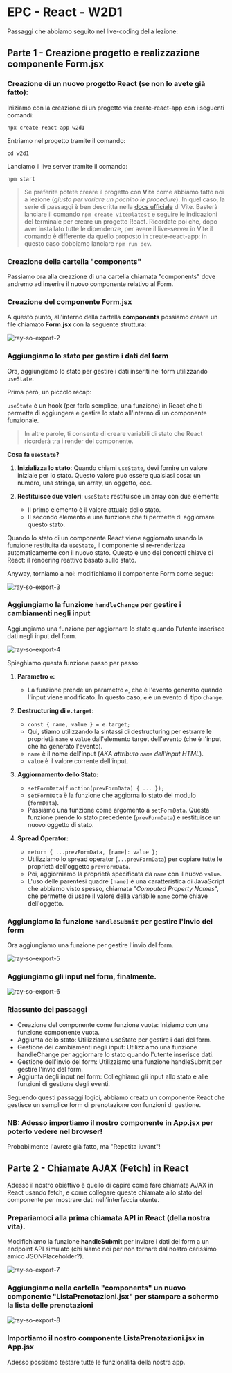 # EPC - React - W2D1

Passaggi che abbiamo seguito nel live-coding della lezione:

## Parte 1 - Creazione progetto e realizzazione componente Form.jsx

### **Creazione di un nuovo progetto React (se non lo avete già fatto):**

Iniziamo con la creazione di un progetto via create-react-app con i seguenti comandi:

    npx create-react-app w2d1

Entriamo nel progetto tramite il comando:

    cd w2d1

Lanciamo il live server tramite il comando:

    npm start

> Se preferite potete creare il progetto con **Vite** come abbiamo fatto noi a lezione (_giusto per variare un pochino le procedure_). In quel caso, la serie di passaggi è ben descritta nella [docs ufficiale](https://vitejs.dev/guide/) di Vite. Basterà lanciare il comando `npm create vite@latest` e seguire le indicazioni del terminale per creare un progetto React. Ricordate poi che, dopo aver installato tutte le dipendenze, per avere il live-server in Vite il comando è differente da quello proposto in create-react-app: in questo caso dobbiamo lanciare `npm run dev`.

### Creazione della cartella "components"

Passiamo ora alla creazione di una cartella chiamata "components" dove andremo ad inserire il nuovo componente relativo al Form.

### Creazione del componente Form.jsx

A questo punto, all'interno della cartella **components** possiamo creare un file chiamato **Form.jsx** con la seguente struttura:

![ray-so-export-2](https://github.com/simonedimeglio/react-w2d1-epicode-lesson/assets/78272736/f390f479-78c1-45ff-afc6-4803ae5e16a4)

### Aggiungiamo lo stato per gestire i dati del form

Ora, aggiungiamo lo stato per gestire i dati inseriti nel form utilizzando `useState`.

Prima però, un piccolo recap:

`useState` è un hook (per farla semplice, una funzione) in React che ti permette di aggiungere e gestire lo stato all'interno di un componente funzionale.

> In altre parole, ti consente di creare variabili di stato che React
> ricorderà tra i render del componente.

**Cosa fa `useState`?**

1.  **Inizializza lo stato**: Quando chiami `useState`, devi fornire un valore iniziale per lo stato. Questo valore può essere qualsiasi cosa: un numero, una stringa, un array, un oggetto, ecc.
2.  **Restituisce due valori**: `useState` restituisce un array con due elementi:

    - Il primo elemento è il valore attuale dello stato.
    - Il secondo elemento è una funzione che ti permette di aggiornare questo stato.

Quando lo stato di un componente React viene aggiornato usando la funzione restituita da `useState`, il componente si re-renderizza automaticamente con il nuovo stato. Questo è uno dei concetti chiave di React: il rendering reattivo basato sullo stato.

Anyway, torniamo a noi: modifichiamo il componente Form come segue:

![ray-so-export-3](https://github.com/simonedimeglio/react-w2d1-epicode-lesson/assets/78272736/8e241efb-fa6b-4326-ae7d-df1861b9de37)

### Aggiungiamo la funzione `handleChange` per gestire i cambiamenti negli input

Aggiungiamo una funzione per aggiornare lo stato quando l'utente inserisce dati negli input del form.

![ray-so-export-4](https://github.com/simonedimeglio/react-w2d1-epicode-lesson/assets/78272736/b6f3fd08-e0ca-463c-81c9-2fe140900d50)

Spieghiamo questa funzione passo per passo:

1.  **Parametro `e`:**

    - La funzione prende un parametro `e`, che è l'evento generato quando l'input viene modificato. In questo caso, `e` è un evento di tipo `change`.

2.  **Destructuring di `e.target`:**

    - `const { name, value } = e.target;`
    - Qui, stiamo utilizzando la sintassi di destructuring per estrarre le proprietà `name` e `value` dall'elemento target dell'evento (che è l'input che ha generato l'evento).
    - `name` è il nome dell'input (_AKA attributo `name` dell'input HTML_).
    - `value` è il valore corrente dell'input.

3.  **Aggiornamento dello Stato:**

    - `setFormData(function(prevFormData) { ... });`
    - `setFormData` è la funzione che aggiorna lo stato del modulo (`formData`).
    - Passiamo una funzione come argomento a `setFormData`. Questa funzione prende lo stato precedente (`prevFormData`) e restituisce un nuovo oggetto di stato.

4.  **Spread Operator:**

    - `return { ...prevFormData, [name]: value };`
    - Utilizziamo lo spread operator (`...prevFormData`) per copiare tutte le proprietà dell'oggetto `prevFormData`.
    - Poi, aggiorniamo la proprietà specificata da `name` con il nuovo `value`.
    - L'uso delle parentesi quadre `[name]` è una caratteristica di JavaScript che abbiamo visto spesso, chiamata "_Computed Property Names_", che permette di usare il valore della variabile `name` come chiave dell'oggetto.

### Aggiungiamo la funzione `handleSubmit` per gestire l'invio del form

Ora aggiungiamo una funzione per gestire l'invio del form.

![ray-so-export-5](https://github.com/simonedimeglio/react-w2d1-epicode-lesson/assets/78272736/381afcd7-a258-4cac-b429-61e193a011b7)

### Aggiungiamo gli input nel form, finalmente.

![ray-so-export-6](https://github.com/simonedimeglio/react-w2d1-epicode-lesson/assets/78272736/4f54d002-ecfc-4fb2-84f1-73416b7edde3)

### Riassunto dei passaggi

- Creazione del componente come funzione vuota: Iniziamo con una funzione componente vuota.
- Aggiunta dello stato: Utilizziamo useState per gestire i dati del form.
- Gestione dei cambiamenti negli input: Utilizziamo una funzione handleChange per aggiornare lo stato quando l'utente inserisce dati.
- Gestione dell'invio del form: Utilizziamo una funzione handleSubmit per gestire l'invio del form.
- Aggiunta degli input nel form: Colleghiamo gli input allo stato e alle funzioni di gestione degli eventi.

Seguendo questi passaggi logici, abbiamo creato un componente React che gestisce un semplice form di prenotazione con funzioni di gestione.

### NB: Adesso importiamo il nostro componente in App.jsx per poterlo vedere nel browser!

Probabilmente l'avrete già fatto, ma "Repetita iuvant"!

## Parte 2 - Chiamate AJAX (Fetch) in React

Adesso il nostro obiettivo è quello di capire come fare chiamate AJAX in React usando fetch, e come collegare queste chiamate allo stato del componente per mostrare dati nell'interfaccia utente.

### Prepariamoci alla prima chiamata API in React (della nostra vita).

Modifichiamo la funzione **handleSubmit** per inviare i dati del form a un endpoint API simulato (chi siamo noi per non tornare dal nostro carissimo amico JSONPlaceholder?).

![ray-so-export-7](https://github.com/simonedimeglio/react-w2d1-epicode-lesson/assets/78272736/d56e8aad-7141-427e-ab38-e5e36ac5260a)

### Aggiungiamo nella cartella "components" un nuovo componente "ListaPrenotazioni.jsx" per stampare a schermo la lista delle prenotazioni

![ray-so-export-8](https://github.com/simonedimeglio/react-w2d1-epicode-lesson/assets/78272736/fe41ca73-da3a-4737-b9d7-b7bcda874c86)

### Importiamo il nostro componente ListaPrenotazioni.jsx in App.jsx

Adesso possiamo testare tutte le funzionalità della nostra app.
